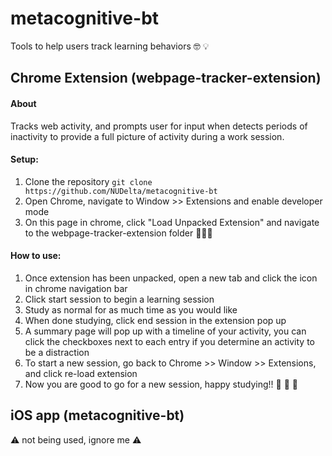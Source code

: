 # metacognitive-bt
Tools to help users track learning behaviors :nerd_face: :bulb:

## Chrome Extension (webpage-tracker-extension)

#### About
Tracks web activity, and prompts user for input when detects periods of inactivity to provide a full picture of activity during a work session. 

#### Setup:
1. Clone the repository `git clone https://github.com/NUDelta/metacognitive-bt`
2. Open Chrome, navigate to Window >> Extensions and enable developer mode
3. On this page in chrome, click "Load Unpacked Extension" and navigate to the webpage-tracker-extension folder
:tada::tada::tada:

#### How to use:
1. Once extension has been unpacked, open a new tab and click the icon in chrome navigation bar
2. Click start session to begin a learning session
3. Study as normal for as much time as you would like
4. When done studying, click end session in the extension pop up
5. A summary page will pop up with a timeline of your activity, you can click the checkboxes next to each entry if you determine an activity to be a distraction
6. To start a new session, go back to Chrome >> Window >> Extensions, and click re-load extension
7. Now you are good to go for a new session, happy studying!! 
:green_apple: :apple: :green_apple:



## iOS app (metacognitive-bt)

:warning: not being used, ignore me :warning: 
